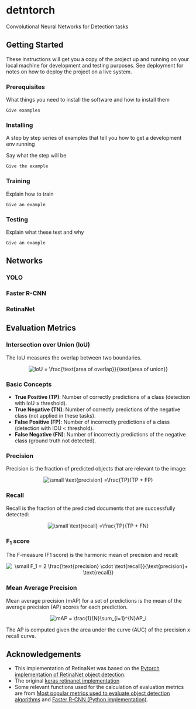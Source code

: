 # detntorch
Convolutional Neural Networks for Detection tasks

## Getting Started

These instructions will get you a copy of the project up and running on your local machine for development and testing purposes. See deployment for notes on how to deploy the project on a live system.

### Prerequisites

What things you need to install the software and how to install them

```
Give examples
```

### Installing

A step by step series of examples that tell you how to get a development env running

Say what the step will be

```
Give the example
```

### Training

Explain how to train

```
Give an example
```

### Testing

Explain what these test and why

```
Give an example
```


## Networks

### YOLO

### Faster R-CNN

### RetinaNet


## Evaluation Metrics

### Intersection over Union (IoU)

The IoU measures the overlap between two boundaries.
<p align="center"> 
<img src="https://latex.codecogs.com/gif.latex?IoU&space;=&space;\frac{\text{area&space;of&space;overlap}}{\text{area&space;of&space;union}}" title="IoU = \frac{\text{area of overlap}}{\text{area of union}}" />
</p> 

### Basic Concepts
- <b>True Positive (TP)</b>:  Number of correctly predictions of a class (detection with IoU ≥ threshold).
- <b>True Negative (TN)</b>:  Number of correctly predictions of the negative class (not applied in these tasks).
- <b>False Positive (FP)</b>: Number of incorrectly predictions of a class (detection with IOU < threshold).
- <b>False Negative (FN)</b>: Number of incorrectly predictions of the negative class (ground truth not detected).


### Precision
Precision is the fraction of predicted objects that are relevant to the image:
<p align="center"> 
<img src="https://latex.codecogs.com/gif.latex?\small&space;\text{precision}&space;=\frac{TP}{TP&space;&plus;&space;FP}" title="\small \text{precision} =\frac{TP}{TP + FP}" />
</p> 

### Recall
Recall is the fraction of the predicted documents that are successfully detected:
<p align="center"> 
<img src="https://latex.codecogs.com/gif.latex?\small&space;\text{recall}&space;=\frac{TP}{TP&space;&plus;&space;FN}" title="\small \text{recall} =\frac{TP}{TP + FN}" />
</p> 

### F<sub>1</sub> score
The F-measure (F1 score) is the harmonic mean of precision and recall:
<p align="center"> 
<img src="https://latex.codecogs.com/gif.latex?\small&space;F_1&space;=&space;2&space;\frac{\text{precision}&space;\cdot&space;\text{recall}}{\text{precision}&plus;&space;\text{recall}}" title="\small F_1 = 2 \frac{\text{precision} \cdot \text{recall}}{\text{precision}+ \text{recall}}" />
</p> 

### Mean Average Precision
Mean average precision (mAP) for a set of predictions is the mean of the average precision (AP) scores for each prediction.
<p align="center"> 
 <img src="https://latex.codecogs.com/gif.latex?mAP&space;=&space;\frac{1}{N}\sum_{i=1}^{N}AP_i" title="mAP = \frac{1}{N}\sum_{i=1}^{N}AP_i" />
</p> 
The AP is computed given the area under the curve (AUC) of the precision x recall curve.


## Acknowledgements

- This implementation of RetinaNet was based on the [Pytorch implementation of RetinaNet object detection](https://github.com/yhenon/pytorch-retinanet).
- The original [keras retinanet implementation](https://github.com/fizyr/keras-retinanet)
- Some relevant functions used for the calculation of evaluation metrics are from [Most popular metrics used to evaluate object detection algorithms](https://github.com/rafaelpadilla/Object-Detection-Metrics) and [Faster R-CNN (Python implementation)](https://github.com/rbgirshick/py-faster-rcnn).
